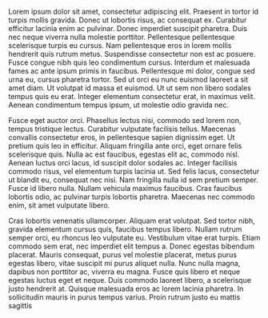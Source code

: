 Lorem ipsum dolor sit amet, consectetur adipiscing elit. Praesent in tortor id turpis mollis gravida. Donec ut lobortis risus, ac consequat ex. Curabitur efficitur lacinia enim ac pulvinar. Donec imperdiet suscipit pharetra. Duis nec neque viverra nulla molestie porttitor. Pellentesque pellentesque scelerisque turpis eu cursus. Nam pellentesque eros in lorem mollis hendrerit quis rutrum metus. Suspendisse consectetur non est ac posuere. Fusce congue nibh quis leo condimentum cursus. Interdum et malesuada fames ac ante ipsum primis in faucibus. Pellentesque mi dolor, congue sed urna eu, cursus pharetra tortor. Sed ut orci eu nunc euismod laoreet a sit amet diam. Ut volutpat id massa et euismod. Ut ut sem non libero sodales tempus quis eu erat. Integer elementum consectetur erat, in maximus velit. Aenean condimentum tempus ipsum, ut molestie odio gravida nec.

Fusce eget auctor orci. Phasellus lectus nisi, commodo sed lorem non, tempus tristique lectus. Curabitur vulputate facilisis tellus. Maecenas convallis consectetur eros, in pellentesque sapien dignissim eget. Ut pretium quis leo in efficitur. Aliquam fringilla ante orci, eget ornare felis scelerisque quis. Nulla ac est faucibus, egestas elit ac, commodo nisl. Aenean luctus orci lacus, id suscipit dolor sodales ac. Integer facilisis commodo risus, vel elementum turpis lacinia ut. Sed felis lacus, consectetur ut blandit eu, consequat nec nisi. Nam fringilla nulla id sem pretium semper. Fusce id libero nulla. Nullam vehicula maximus faucibus. Cras faucibus lobortis odio, ac pulvinar turpis lobortis pharetra. Maecenas nec commodo enim, sit amet vulputate libero.

Cras lobortis venenatis ullamcorper. Aliquam erat volutpat. Sed tortor nibh, gravida elementum cursus quis, faucibus tempus libero. Nullam rutrum semper orci, eu rhoncus leo vulputate eu. Vestibulum vitae erat turpis. Etiam commodo sem erat, nec imperdiet elit tempus a. Donec egestas bibendum placerat. Mauris consequat, purus vel molestie placerat, metus purus egestas libero, vitae suscipit mi purus aliquet nulla. Nunc nulla magna, dapibus non porttitor ac, viverra eu magna. Fusce quis libero et neque egestas luctus eget et neque. Duis commodo laoreet libero, a scelerisque justo hendrerit at. Quisque malesuada eros ac lorem lacinia pharetra. In sollicitudin mauris in purus tempus varius. Proin rutrum justo eu mattis sagittis